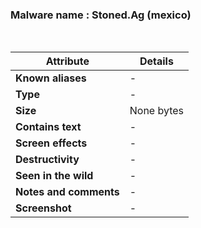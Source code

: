 <h3>Malware name	: Stoned.Ag (mexico) </h3><br>

| **Attribute**          | **Details** |
|------------------------|------------|
| **Known aliases**      | - |
| **Type**              | - |
| **Size** | None bytes |
| **Contains text**     | - |
| **Screen effects**    | - |
| **Destructivity**     | - |
| **Seen in the wild**  | - |
| **Notes and comments** | - |
| **Screenshot** | - |








